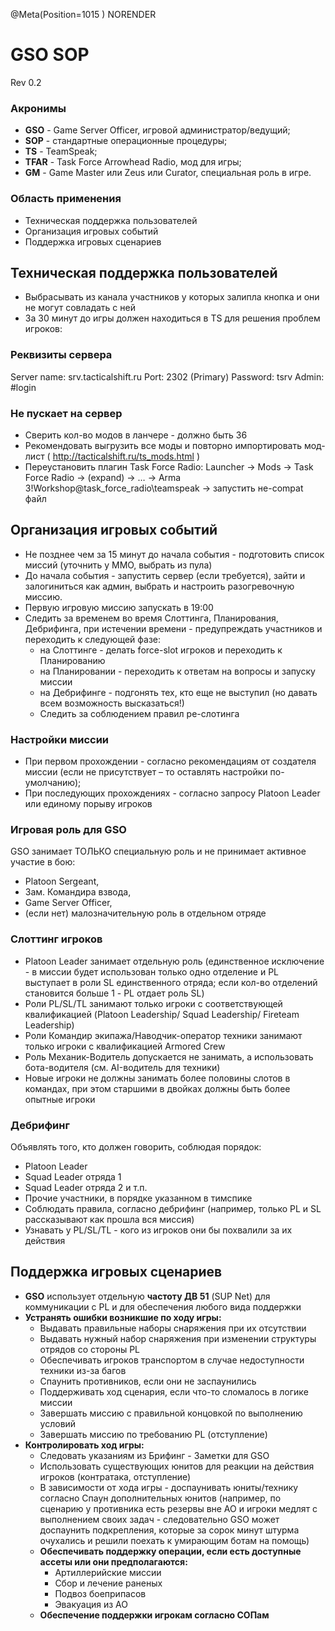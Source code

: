 @Meta(Position=1015 ) NORENDER

# GSO SOP

Rev 0.2

### Акронимы

- **GSO** - Game Server Officer, игровой администратор/ведущий;
- **SOP** - стандартные операционные процедуры;
- **TS** - TeamSpeak;
- **TFAR** - Task Force Arrowhead Radio, мод для игры;
- **GM** - Game Master или Zeus или Curator, специальная роль в игре.

### Область применения

- Техническая поддержка пользователей
- Организация игровых событий
- Поддержка игровых сценариев

## Техническая поддержка пользователей

- Выбрасывать из канала участников у которых залипла кнопка и они не могут совладать с ней
- За 30 минут до игры должен находиться в TS для решения проблем игроков:

### Реквизиты сервера

Server name: srv.tacticalshift.ru
Port: 2302 (Primary)
Password: tsrv
Admin: #login <password>

### Не пускает на сервер

- Сверить кол-во модов в ланчере - должно быть 36
- Рекомендовать выгрузить все моды и повторно импортировать мод-лист ( <http://tacticalshift.ru/ts_mods.html> )
- Переустановить плагин Task Force Radio: Launcher → Mods → Task Force Radio → (expand) → … → Arma 3\!Workshop\@task_force_radio\teamspeak → запустить не-compat файл

## Организация игровых событий

- Не позднее чем за 15 минут до начала события - подготовить список миссий (уточнить у ММО, выбрать из пула)
- До начала события - запустить сервер (если требуется), зайти и залогиниться как админ, выбрать и настроить разогревочную миссию.
- Первую игровую миссию запускать в 19:00
- Следить за временем во время Слоттинга, Планирования, Дебрифинга, при истечении времени - предупреждать участников и переходить к следующей фазе:
  - на Слоттинге - делать force-slot игроков и переходить к Планированию
  - на Планировании - переходить к ответам на вопросы и запуску миссии
  - на Дебрифинге - подгонять тех, кто еще не выступил (но давать всем возможность высказаться!)
  - Следить за соблюдением правил ре-слотинга

### Настройки миссии

- При первом прохождении - согласно рекомендациям от создателя миссии (если не присутствует – то оставлять настройки по-умолчанию);
- При последующих прохождениях - согласно запросу Platoon Leader или единому порыву игроков

### Игровая роль для GSO

GSO занимает ТОЛЬКО специальную роль и не принимает активное участие в бою:

- Platoon Sergeant,
- Зам. Командира взвода,
- Game Server Officer,
- (если нет) малозначительную роль в отдельном отряде

### Слоттинг игроков

- Platoon Leader занимает отдельную роль (единственное исключение - в миссии будет использован только одно отделение и PL выступает в роли SL единственного отряда; если кол-во отделений становится больше 1 - PL отдает роль SL)
- Роли PL/SL/TL занимают только игроки с соответствующей квалификацией (Platoon Leadership/ Squad Leadership/ Fireteam Leadership)
- Роли Командир экипажа/Наводчик-оператор техники занимают только игроки с квалификацией Armored Crew
- Роль Механик-Водитель допускается не занимать, а использовать бота-водителя (см. AI-водитель для техники)
- Новые игроки не должны занимать более половины слотов в командах, при этом старшими в двойках должны быть более опытные игроки

### Дебрифинг

Объявлять того, кто должен говорить, соблюдая порядок:

- Platoon Leader
- Squad Leader отряда 1
- Squad Leader отряда 2 и т.п.
- Прочие участники, в порядке указанном в тимспике
- Соблюдать правила, согласно дебрифинг (например, только PL и SL рассказывают как прошла вся миссия)
- Узнавать у PL/SL/TL - кого из игроков они бы похвалили за их действия


## Поддержка игровых сценариев

- **GSO** использует отдельную **частоту ДВ 51** (SUP Net) для коммуникации с PL и для обеспечения любого вида поддержки
- **Устранять ошибки возникшие по ходу игры:**
  - Выдавать правильные наборы снаряжения при их отсутствии
  - Выдавать нужный набор снаряжения при изменении структуры отрядов со стороны PL
  - Обеспечивать игроков транспортом в случае недоступности техники из-за багов
  - Спаунить противников, если они не заспаунились
  - Поддерживать ход сценария, если что-то сломалось в логике миссии
  - Завершать миссию с правильной концовкой по выполнению условий
  - Завершать миссию по требованию PL (отступление)
- **Контролировать ход игры:**
  - Следовать указаниям из Брифинг - Заметки для GSO
  - Использовать существующих юнитов для реакции на действия игроков (контратака, отступление)
  - В зависимости от хода игры - доспаунивать юниты/технику согласно Спаун дополнительных юнитов (например, по сценарию у противника есть резервы вне AO и игроки медлят с выполнением своих задач - следовательно GSO может доспаунить подкрепления, которые за сорок минут штурма очухались и решили поехать к умирающим ботам на помощь)
  - **Обеспечивать поддержку операции, если есть доступные ассеты или они предполагаются:**
    - Артиллерийские миссии
    - Сбор и лечение раненых
    - Подвоз боеприпасов
    - Эвакуация из AO
  - **Обеспечение поддержки игрокам согласно СОПам**
